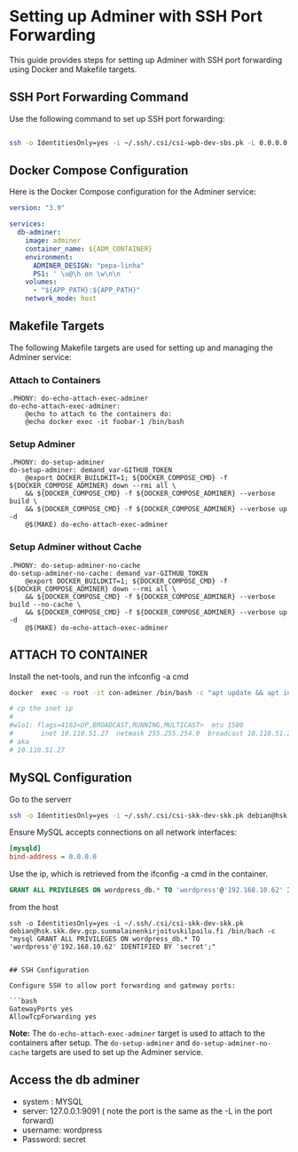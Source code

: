 # Setting up Adminer with SSH Port Forwarding

This guide provides steps for setting up Adminer with SSH port forwarding using Docker and Makefile targets.

## SSH Port Forwarding Command

Use the following command to set up SSH port forwarding:

```bash

ssh -o IdentitiesOnly=yes -i ~/.ssh/.csi/csi-wpb-dev-sbs.pk -L 0.0.0.0:9091:localhost:3306 -N -v debian@csi.wpb.dev.csitea.net

```

## Docker Compose Configuration

Here is the Docker Compose configuration for the Adminer service:

```yaml
version: "3.9"

services:
  db-adminer:
    image: adminer
    container_name: ${ADM_CONTAINER}
    environment:
      ADMINER_DESIGN: "pepa-linha"
      PS1: ' \u@\h on \w\n\n  '
    volumes:
      - "${APP_PATH}:${APP_PATH}"
    network_mode: host

```

## Makefile Targets

The following Makefile targets are used for setting up and managing the Adminer service:

### Attach to Containers

```make
.PHONY: do-echo-attach-exec-adminer
do-echo-attach-exec-adminer:
	@echo to attach to the containers do:
	@echo docker exec -it foobar-1 /bin/bash
```

### Setup Adminer

```make
.PHONY: do-setup-adminer
do-setup-adminer: demand_var-GITHUB_TOKEN
	@export DOCKER_BUILDKIT=1; ${DOCKER_COMPOSE_CMD} -f ${DOCKER_COMPOSE_ADMINER} down --rmi all \
	&& ${DOCKER_COMPOSE_CMD} -f ${DOCKER_COMPOSE_ADMINER} --verbose build \
	&& ${DOCKER_COMPOSE_CMD} -f ${DOCKER_COMPOSE_ADMINER} --verbose up -d
	@$(MAKE) do-echo-attach-exec-adminer
```

### Setup Adminer without Cache

```make
.PHONY: do-setup-adminer-no-cache
do-setup-adminer-no-cache: demand_var-GITHUB_TOKEN
	@export DOCKER_BUILDKIT=1; ${DOCKER_COMPOSE_CMD} -f ${DOCKER_COMPOSE_ADMINER} down --rmi all \
	&& ${DOCKER_COMPOSE_CMD} -f ${DOCKER_COMPOSE_ADMINER} --verbose build --no-cache \
	&& ${DOCKER_COMPOSE_CMD} -f ${DOCKER_COMPOSE_ADMINER} --verbose up -d
	@$(MAKE) do-echo-attach-exec-adminer
```
## ATTACH TO CONTAINER 
Install the net-tools, and run the infconfig -a cmd
```sh
docker  exec -u root -it con-adminer /bin/bash -c "apt update && apt install -y net-tools && ifconfig -a"

# cp the inet ip
# 
#wlo1: flags=4163<UP,BROADCAST,RUNNING,MULTICAST>  mtu 1500
#       inet 10.110.51.27  netmask 255.255.254.0  broadcast 10.110.51.255
# aka
# 10.110.51.27
```


## MySQL Configuration
Go to the serverr
```sh
ssh -o IdentitiesOnly=yes -i ~/.ssh/.csi/csi-skk-dev-skk.pk debian@hsk.skk.dev.gcp.suomalainenkirjoituskilpailu.fi

```

Ensure MySQL accepts connections on all network interfaces:

```ini
[mysqld]
bind-address = 0.0.0.0
```

Use the ip, which is retrieved from the ifconfig -a cmd in the container.

```sql
GRANT ALL PRIVILEGES ON wordpress_db.* TO 'wordpress'@'192.168.10.62' IDENTIFIED BY 'secret';

```

from the host
```
ssh -o IdentitiesOnly=yes -i ~/.ssh/.csi/csi-skk-dev-skk.pk debian@hsk.skk.dev.gcp.suomalainenkirjoituskilpailu.fi /bin/bach -c "mysql GRANT ALL PRIVILEGES ON wordpress_db.* TO 'wordpress'@'192.168.10.62' IDENTIFIED BY 'secret';"


## SSH Configuration

Configure SSH to allow port forwarding and gateway ports:

```bash
GatewayPorts yes
AllowTcpForwarding yes
```

**Note:** The `do-echo-attach-exec-adminer` target is used to attach to the containers after setup. The `do-setup-adminer` and `do-setup-adminer-no-cache` targets are used to set up the Adminer service.


## Access the db adminer 

- system : MYSQL
- server: 127.0.0.1:9091 ( note the port is the same as the -L in the port forward)
- username: wordpress
- Password: secret
